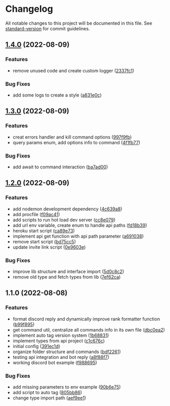 # Changelog

All notable changes to this project will be documented in this file. See [standard-version](https://github.com/conventional-changelog/standard-version) for commit guidelines.

## [1.4.0](https://github.com/marcelosj3/project-csgo-dashboard-rank/compare/v1.3.0...v1.4.0) (2022-08-09)


### Features

* remove unused code and create custom logger ([2337fc1](https://github.com/marcelosj3/project-csgo-dashboard-rank/commit/2337fc1b20fe8fa56e9f198231d8c162f774a7c5))


### Bug Fixes

* add some logs to create a style ([a831e0c](https://github.com/marcelosj3/project-csgo-dashboard-rank/commit/a831e0c3c72a30ef96540e12e89104a21535ce53))

## [1.3.0](https://github.com/marcelosj3/project-csgo-dashboard-rank/compare/v1.2.0...v1.3.0) (2022-08-09)


### Features

* creat errors handler and kill command options ([997f9fb](https://github.com/marcelosj3/project-csgo-dashboard-rank/commit/997f9fbfc5e0a1a12ec0af0c0e4883ed128285a4))
* query params enum, add options info to command ([4f1fb77](https://github.com/marcelosj3/project-csgo-dashboard-rank/commit/4f1fb77af8b954b45f3cd6ee26d6890b11f38a12))


### Bug Fixes

* add await to command interaction ([ba7ad00](https://github.com/marcelosj3/project-csgo-dashboard-rank/commit/ba7ad0070d7256ce3f2fd355f63066c78e313fe5))

## [1.2.0](https://github.com/marcelosj3/project-csgo-dashboard-rank/compare/v1.1.0...v1.2.0) (2022-08-09)


### Features

* add nodemon development dependency ([4c639a8](https://github.com/marcelosj3/project-csgo-dashboard-rank/commit/4c639a8227e1b1cca57d810cc84e9c51cfcbf863))
* add procfile ([f09ac41](https://github.com/marcelosj3/project-csgo-dashboard-rank/commit/f09ac41d07fb2b3750d5096216428a5029023470))
* add scripts to run hot load dev server ([cc8e079](https://github.com/marcelosj3/project-csgo-dashboard-rank/commit/cc8e0796761d0aa898202563a6a0559044e6676f))
* add url env variable, create enum to handle api paths ([fd18b39](https://github.com/marcelosj3/project-csgo-dashboard-rank/commit/fd18b394924e2ab6bb2b788de4be90c68ac13d0d))
* heroku start script ([ca89e73](https://github.com/marcelosj3/project-csgo-dashboard-rank/commit/ca89e738c7f67b51b90b35230c0ab4ffcf159502))
* implement api get function with api path parameter ([a691038](https://github.com/marcelosj3/project-csgo-dashboard-rank/commit/a69103805f52d259e98aed0404fa2879ff3441d7))
* remove start script ([bd75cc5](https://github.com/marcelosj3/project-csgo-dashboard-rank/commit/bd75cc50a50b5d2ac3ee1f444e54aede33c36b27))
* update invite link script ([0e9603e](https://github.com/marcelosj3/project-csgo-dashboard-rank/commit/0e9603ef943f2b634656486a4aafcb11f6b4e568))


### Bug Fixes

* improve lib structure and interface import ([5d0c8c2](https://github.com/marcelosj3/project-csgo-dashboard-rank/commit/5d0c8c2b77547f65335b2395456d9ba96e0fef49))
* remove old type and fetch types from lib ([7ef62ca](https://github.com/marcelosj3/project-csgo-dashboard-rank/commit/7ef62ca188ebd978664e4fda0ef895866f89233f))

## 1.1.0 (2022-08-08)


### Features

* format discord reply and dynamically improve rank formatter function ([b99f895](https://github.com/marcelosj3/project-csgo-dashboard-rank/commit/b99f895b0d841177e5ca1ff0f878e417af82d999))
* get command util, centralize all commands info in its own file ([dbc0ea2](https://github.com/marcelosj3/project-csgo-dashboard-rank/commit/dbc0ea2006e48af5e108c17eb829a10c4594afed))
* implement auto tag version system ([1b68831](https://github.com/marcelosj3/project-csgo-dashboard-rank/commit/1b68831705cb9b1c676e3605ed84d7075602885d))
* implement types from api project ([c1c676c](https://github.com/marcelosj3/project-csgo-dashboard-rank/commit/c1c676c8d2beef7aa7b0f8be4b452188db922ccd))
* initial config ([391ec1d](https://github.com/marcelosj3/project-csgo-dashboard-rank/commit/391ec1dc6e44c97cd9d4876fa85c2f8d0647bbc7))
* organize folder structure and commands ([bdf2261](https://github.com/marcelosj3/project-csgo-dashboard-rank/commit/bdf2261a753b686f184aa14d6c57797bb9f52d38))
* testing api integration and bot reply ([a8f88f7](https://github.com/marcelosj3/project-csgo-dashboard-rank/commit/a8f88f7b9339edc548ac1a3fd666cc86725f2616))
* working discord bot example ([f988695](https://github.com/marcelosj3/project-csgo-dashboard-rank/commit/f988695446bf51f068711fb4da3e5810911e7d66))


### Bug Fixes

* add missing parameters to env example ([90b6e75](https://github.com/marcelosj3/project-csgo-dashboard-rank/commit/90b6e75290b343a6c4ae21e2bd286880fdcfc92b))
* add script to auto tag ([805bb86](https://github.com/marcelosj3/project-csgo-dashboard-rank/commit/805bb862783481177d6cb7f733bf746392944197))
* change type import path ([aef9ee1](https://github.com/marcelosj3/project-csgo-dashboard-rank/commit/aef9ee14b20ca981e42ff7386694554314b0696e))
